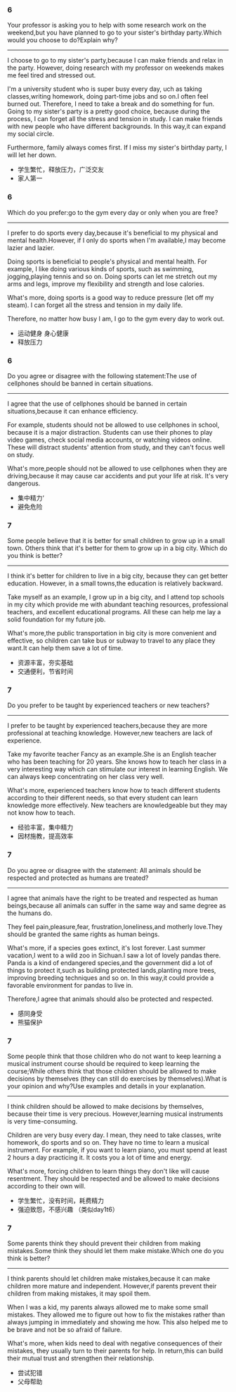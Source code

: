 ### 6

Your professor is asking you to help with some research work on the weekend,but you have planned to go to your sister's birthday party.Which would you choose to do?Explain why?

---

I choose to go to my sister's party,because I can make friends and relax in the party. However, doing research with my professor on weekends makes me feel tired and stressed out.

I'm a university student who is super busy every day, uch as taking classes,writing homework, doing part-time jobs and so on.I often feel burned out. Therefore, I need to take a break and do something for fun. Going to my sister's party is a pretty good choice, because during the process, I can forget all the stress and tension in study. I can make friends with new people who have different backgrounds. In this way,it can expand my social circle.

Furthermore, family always comes first. If I miss my sister's birthday party, I will let her down.

- 学生繁忙，释放压力，广泛交友
- 家人第一

### 6

Which do you prefer:go to the gym every day or only when you are free?

---

I prefer to do sports every day,because it's beneficial to my physical and mental health.However, if I only do sports when I'm available,I may become lazier and lazier.

Doing sports is beneficial to people's physical and mental health. For example, I like doing various kinds of sports, such as swimming, jogging,playing tennis and so on. Doing sports can let me stretch out my arms and legs, improve my flexibility and strength and lose calories.

What's more, doing sports is a good way to reduce pressure (let off my steam). I can forget all the stress and tension in my daily life.

Therefore, no matter how busy I am, I go to the gym every day to work out.

- 运动健身
  身心健康
- 释放压力

### 6

Do you agree or disagree with the following statement:The use of cellphones should be banned in certain situations.

---

I agree that the use of cellphones should be banned in certain situations,because it can enhance efficiency.

For example, students should not be allowed to use cellphones in school, because it is a major distraction. Students can use their phones to play video games, check social media accounts, or watching videos online. These will distract students' attention from study, and they can't focus well on study.

What's more,people should not be allowed to use cellphones when they are driving,because it may cause car accidents and put your life at risk. It's very dangerous.

- 集中精力‘
- 避免危险

### 7

Some people believe that it is better for small children to grow up in a small town. Others think that it's better for them to grow up in a big city. Which do you think is better?

---

I think it's better for children to live in a big city, because they can get better education. However, in a small towns,the education is relatively backward.

Take myself as an example, I grow up in a big city, and I attend top schools in my city which provide me with abundant teaching resources, professional teachers, and excellent educational programs. All these can help me lay a solid foundation for my future job.

What's more,the public transportation in big city is more convenient and effective, so children can take bus or subway to travel to any place they want.It can help them save a lot of time.

- 资源丰富，夯实基础
- 交通便利，节省时间

### 7

Do you prefer to be taught by experienced teachers or new teachers?

---

I prefer to be taught by experienced teachers,because they are more professional at teaching knowledge. However,new teachers are lack of experience.

Take my favorite teacher Fancy as an example.She is an English teacher who has been teaching for 20 years. She knows how to teach her class in a very interesting way which can stimulate our interest in learning English. We can always keep concentrating on her class very well.

What's more, experienced teachers know how to teach different students according to their different needs, so that every student can learn knowledge more effectively. New teachers are knowledgeable but they may not know how to teach.

- 经验丰富，集中精力
- 因材施教，提高效率

### 7

Do you agree or disagree with the statement: All animals should be respected and protected as humans are treated?

---

I agree that animals have the right to be treated and respected as human beings,because all animals can suffer in the same way and same degree as the humans do.

They feel pain,pleasure,fear, frustration,loneliness,and motherly love.They should be granted the same rights as human beings. 

What's more, if a species goes extinct, it's lost forever. Last summer vacation,I went to a wild zoo in Sichuan.I saw a lot of lovely pandas there. Panda is a kind of endangered species,and the government did a lot of things to protect it,such as building protected lands,planting more trees, improving breeding techniques and so on. In this way,it could provide a favorable environment for pandas to live in. 

Therefore,I agree that animals should also be protected and respected.

- 感同身受
- 熊猫保护

### 7

Some people think that those children who do not want to keep learning a musical instrument course should be required to keep learning the course;While others think that those children should be allowed to make decisions by themselves (they can still do exercises by themselves).What is your opinion and why?Use examples and details in your explanation.

---

I think children should be allowed to make decisions by themselves, because their time is very precious. However,learning musical instruments is very time-consuming.

Children are very busy every day. I mean, they need to take classes, write homework, do sports and so on. They have no time to learn a musical instrument. For example, if you want to learn piano, you must spend at least 2 hours a day practicing it. It costs you a lot of time and energy.

What's more, forcing children to learn things they don't like will cause resentment. They should be respected and be allowed to make decisions according to their own will.

- 学生繁忙，没有时间，耗费精力
- 强迫致怨，不感兴趣
  （类似day1t6）

### 7

Some parents think they should prevent their children from making mistakes.Some think they should let them make mistake.Which one do you think is better?

---

I think parents should let children make mistakes,because it can make children more mature and independent. However,if parents prevent their children from making mistakes, it may spoil them.

When I was a kid, my parents always allowed me to make some small mistakes. They allowed me to figure out how to fix the mistakes rather than always jumping in immediately and showing me how. This also helped me to be brave and not be so afraid of failure.

What's more, when kids need to deal with negative consequences of their mistakes, they usually turn to their parents for help. In return,this can build their mutual trust and strengthen their relationship.

- 尝试犯错
- 父母帮助
